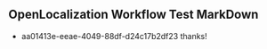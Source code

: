 ## OpenLocalization Workflow Test MarkDown
* aa01413e-eeae-4049-88df-d24c17b2df23 
thanks!<!--HONumber=Mar16_HO2-->
